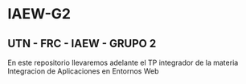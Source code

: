 # IAEW-G2
## UTN - FRC - IAEW - GRUPO 2 
En este repositorio llevaremos adelante el TP integrador de la materia Integracion de Aplicaciones en Entornos Web
